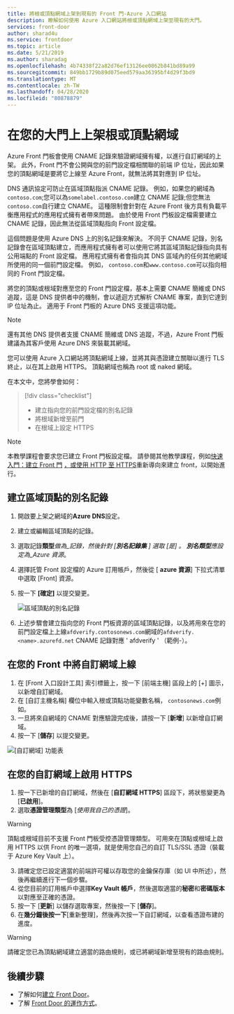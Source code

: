 ```yaml
---
title: 將根或頂點網域上架到現有的 Front 門-Azure 入口網站
description: 瞭解如何使用 Azure 入口網站將根或頂點網域上架至現有的大門。
services: front-door
author: sharad4u
ms.service: frontdoor
ms.topic: article
ms.date: 5/21/2019
ms.author: sharadag
ms.openlocfilehash: 4b74338f22a82d76ef13126ee0862b841bd89a99
ms.sourcegitcommit: 849bb1729b89d075eed579aa36395bf4d29f3bd9
ms.translationtype: MT
ms.contentlocale: zh-TW
ms.lasthandoff: 04/28/2020
ms.locfileid: "80878879"
---
```

# <a name="onboard-a-root-or-apex-domain-on-your-front-door"></a>在您的大門上上架根或頂點網域
Azure Front 門板會使用 CNAME 記錄來驗證網域擁有權，以進行自訂網域的上架。 此外，Front 門不會公開與您的前門設定檔相關聯的前端 IP 位址，因此如果您的頂點網域是要將它上線至 Azure Front，就無法將其對應到 IP 位址。

DNS 通訊協定可防止在區域頂點指派 CNAME 記錄。 例如，如果您的網域為`contoso.com`;您可以為`somelabel.contoso.com`建立 CNAME 記錄;但您無法`contoso.com`自行建立 CNAME。 這種限制會針對在 Azure Front 後方具有負載平衡應用程式的應用程式擁有者帶來問題。 由於使用 Front 門板設定檔需要建立 CNAME 記錄，因此無法從區域頂點指向 Front 設定檔。

這個問題是使用 Azure DNS 上的別名記錄來解決。 不同于 CNAME 記錄，別名記錄會在區域頂點建立，而應用程式擁有者可以使用它將其區域頂點記錄指向具有公用端點的 Front 設定檔。 應用程式擁有者會指向其 DNS 區域內的任何其他網域所使用的同一個前門設定檔。 例如， `contoso.com`和`www.contoso.com`可以指向相同的 Front 門設定檔。 

將您的頂點或根域對應至您的 Front 門設定檔，基本上需要 CNAME 簡維或 DNS 追蹤，這是 DNS 提供者中的機制，會以遞迴方式解析 CNAME 專案，直到它達到 IP 位址為止。 適用于 Front 門板的 Azure DNS 支援這項功能。 

> [!NOTE]
> 還有其他 DNS 提供者支援 CNAME 簡維或 DNS 追蹤，不過，Azure Front 門板建議為其客戶使用 Azure DNS 來裝載其網域。

您可以使用 Azure 入口網站將頂點網域上線，並將其與憑證建立關聯以進行 TLS 終止，以在其上啟用 HTTPS。 頂點網域也稱為 root 或 naked 網域。

在本文中，您將學會如何：

> [!div class="checklist"]
> * 建立指向您的前門設定檔的別名記錄
> * 將根域新增至前門
> * 在根域上設定 HTTPS

> [!NOTE]
> 本教學課程會要求您已建立 Front 門板設定檔。 請參閱其他教學課程，例如[快速入門：建立 Front 門](./quickstart-create-front-door.md) [，或使用 HTTP 至 HTTPS](./front-door-how-to-redirect-https.md)重新導向來建立 front，以開始進行。

## <a name="create-an-alias-record-for-zone-apex"></a>建立區域頂點的別名記錄

1. 開啟要上架之網域的**Azure DNS**設定。
2. 建立或編輯區域頂點的記錄。
3. 選取記錄**類型**_做為_記錄，然後針對 [**別名記錄集** _] 選取 [是]_ 。 **別名類型**應設定為_Azure 資源_。
4. 選擇託管 Front 設定檔的 Azure 訂用帳戶，然後從 [ **azure 資源**] 下拉式清單中選取 [Front] 資源。
5. 按一下 **[確定]** 以提交變更。

    ![區域頂點的別名記錄](./media/front-door-apex-domain/front-door-apex-alias-record.png)

6. 上述步驟會建立指向您的 Front 門板資源的區域頂點記錄，以及將用來在您的前門設定檔上上線`afdverify.contosonews.com`網域的`afdverify.<name>.azurefd.net` CNAME 記錄對應 ' afdverify ' （範例-）。

## <a name="onboard-the-custom-domain-on-your-front-door"></a>在您的 Front 中將自訂網域上線

1. 在 [Front 入口設計工具] 索引標籤上，按一下 [前端主機] 區段上的 [+] 圖示，以新增自訂網域。
2. 在 [自訂主機名稱] 欄位中輸入根或頂點功能變數名稱， `contosonews.com`例如。
3. 一旦將來自網域的 CNAME 對應驗證完成後，請按一下 [**新增**] 以新增自訂網域。
4. 按一下 [**儲存**] 以提交變更。

![[自訂網域] 功能表](./media/front-door-apex-domain/front-door-onboard-apex-domain.png)

## <a name="enable-https-on-your-custom-domain"></a>在您的自訂網域上啟用 HTTPS

1. 按一下已新增的自訂網域，然後在 [**自訂網域 HTTPS**] 區段下，將狀態變更為 [**已啟用**]。
2. 選取**憑證管理類型**為 [_使用我自己的憑證_]。

> [!WARNING]
> 頂點或根域目前不支援 Front 門板受控憑證管理類型。 可用來在頂點或根域上啟用 HTTPS 以供 Front 的唯一選項，就是使用您自己的自訂 TLS/SSL 憑證（裝載于 Azure Key Vault 上）。

3. 請確定您已設定適當的前端許可權以存取您的金鑰保存庫（如 UI 中所述），然後再繼續進行下一個步驟。
4. 從您目前的訂用帳戶中選擇**Key Vault 帳戶**，然後選取適當的**秘密**和**密碼版本**以對應至正確的憑證。
5. 按一下 [**更新**] 以儲存選取專案，然後按一下 [**儲存**]。
6. 在**幾分鐘後按一下**[重新整理]，然後再次按一下自訂網域，以查看憑證布建的進度。 

> [!WARNING]
> 請確定您已為頂點網域建立適當的路由規則，或已將網域新增至現有的路由規則。

## <a name="next-steps"></a>後續步驟

- 了解如何[建立 Front Door](quickstart-create-front-door.md)。
- 了解 [Front Door 的運作方式](front-door-routing-architecture.md)。